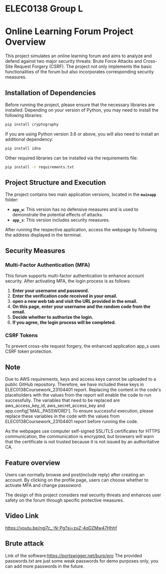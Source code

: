 # ELEC0138 Group L
# Online Learning Forum Project Overview

This project simulates an online learning forum and aims to analyze and defend against two major security threats: Brute Force Attacks and Cross-Site Request Forgery (CSRF). The project not only implements the basic functionalities of the forum but also incorporates corresponding security measures.

## Installation of Dependencies

Before running the project, please ensure that the necessary libraries are installed. Depending on your version of Python, you may need to install the following libraries:

```bash
pip install cryptography
```

If you are using Python version 3.6 or above, you will also need to install an additional dependency:
```bash
pip install idna
```

Other required libraries can be installed via the requirements file:
```bash
pip install -r requirements.txt
```
## Project Structure and Execution
The project contains two main application versions, located in the **`mainapp`** folder:

- **`app_w`**: This version has no defensive measures and is used to demonstrate the potential effects of attacks.
- **`app_s`**: This version includes security measures.

After running the respective application, access the webpage by following the address displayed in the terminal.

## Security Measures
### Multi-Factor Authentication (MFA)
This forum supports multi-factor authentication to enhance account security. After activating MFA, the login process is as follows:
1. **Enter your username and password.**
2. **Enter the verification code received in your email.**
3. **open a new web tab and visit the URL provided in the email.**
4. **On this page, enter your username and the random code from the email.**
5. **Decide whether to authorize the login.**
6. **If you agree, the login process will be completed.**

### CSRF Tokens
To prevent cross-site request forgery, the enhanced application app_s uses CSRF token protection.

## Note
Due to AWS requirements, keys and access keys cannot be uploaded to a public GitHub repository. Therefore, we have included these keys in ELEC0138Coursework_23104401 report. Replacing the content in the code's placeholders with the values from the report will enable the code to run successfully. The variables that need to be replaced are aws_access_key_id, aws_secret_access_key and app.config['MAIL_PASSWORD']. To ensure successful execution, please replace these variables in the code with the values from ELEC0138Coursework_23104401 report before running the code.

As the webpages use computer self-signed SSL/TLS certificates for HTTPS communication, the communication is encrypted, but browsers will warn that the certificate is not trusted because it is not issued by an authoritative CA.

## Feature overview
Users can normally browse and post(include reply) after creating an account. By clicking on the profile page, users can choose whether to activate MFA and change passoword.

The design of this project considers real security threats and enhances user safety on the forum through specific protective measures.

## Video Link
https://youtu.be/ngj7c_-N-Pg?si=zuZ-4qDZMw47Hhhf

## Brute attack
Link of the software:https://portswigger.net/burp/pro
The provided passwords.txt are just some weak passwords for demo purposes only, you can add more passwords in the future.
